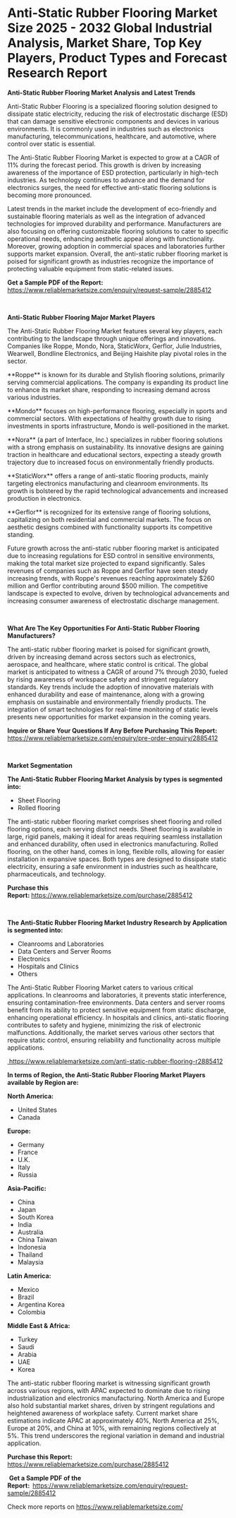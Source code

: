 <p><h1>Anti-Static Rubber Flooring Market Size 2025 - 2032 Global Industrial Analysis, Market Share, Top Key Players, Product Types and Forecast Research Report</h1></p><p><strong>Anti-Static Rubber Flooring Market Analysis and Latest Trends</strong></p>
<p><p>Anti-Static Rubber Flooring is a specialized flooring solution designed to dissipate static electricity, reducing the risk of electrostatic discharge (ESD) that can damage sensitive electronic components and devices in various environments. It is commonly used in industries such as electronics manufacturing, telecommunications, healthcare, and automotive, where control over static is essential.</p><p>The Anti-Static Rubber Flooring Market is expected to grow at a CAGR of 11% during the forecast period. This growth is driven by increasing awareness of the importance of ESD protection, particularly in high-tech industries. As technology continues to advance and the demand for electronics surges, the need for effective anti-static flooring solutions is becoming more pronounced.</p><p>Latest trends in the market include the development of eco-friendly and sustainable flooring materials as well as the integration of advanced technologies for improved durability and performance. Manufacturers are also focusing on offering customizable flooring solutions to cater to specific operational needs, enhancing aesthetic appeal along with functionality. Moreover, growing adoption in commercial spaces and laboratories further supports market expansion. Overall, the anti-static rubber flooring market is poised for significant growth as industries recognize the importance of protecting valuable equipment from static-related issues.</p></p>
<p><strong>Get a Sample PDF of the Report:&nbsp;</strong> <a href="https://www.reliablemarketsize.com/enquiry/request-sample/2885412?utm_campaign=2843&utm_medium=2&utm_source=Github&utm_content=ia&utm_term=13032025&utm_id=anti-static-rubber-flooring">https://www.reliablemarketsize.com/enquiry/request-sample/2885412</a></p>
<p>&nbsp;</p>
<p><strong>Anti-Static Rubber Flooring Major Market Players</strong></p>
<p><p>The Anti-Static Rubber Flooring Market features several key players, each contributing to the landscape through unique offerings and innovations. Companies like Roppe, Mondo, Nora, StaticWorx, Gerflor, Julie Industries, Wearwell, Bondline Electronics, and Beijing Haishite play pivotal roles in the sector.</p><p>**Roppe** is known for its durable and Stylish flooring solutions, primarily serving commercial applications. The company is expanding its product line to enhance its market share, responding to increasing demand across various industries.</p><p>**Mondo** focuses on high-performance flooring, especially in sports and commercial sectors. With expectations of healthy growth due to rising investments in sports infrastructure, Mondo is well-positioned in the market.</p><p>**Nora** (a part of Interface, Inc.) specializes in rubber flooring solutions with a strong emphasis on sustainability. Its innovative designs are gaining traction in healthcare and educational sectors, expecting a steady growth trajectory due to increased focus on environmentally friendly products.</p><p>**StaticWorx** offers a range of anti-static flooring products, mainly targeting electronics manufacturing and cleanroom environments. Its growth is bolstered by the rapid technological advancements and increased production in electronics.</p><p>**Gerflor** is recognized for its extensive range of flooring solutions, capitalizing on both residential and commercial markets. The focus on aesthetic designs combined with functionality supports its competitive standing.</p><p>Future growth across the anti-static rubber flooring market is anticipated due to increasing regulations for ESD control in sensitive environments, making the total market size projected to expand significantly. Sales revenues of companies such as Roppe and Gerflor have seen steady increasing trends, with Roppe's revenues reaching approximately $260 million and Gerflor contributing around $500 million. The competitive landscape is expected to evolve, driven by technological advancements and increasing consumer awareness of electrostatic discharge management.</p></p>
<p>&nbsp;</p>
<p><strong>What Are The Key Opportunities For Anti-Static Rubber Flooring Manufacturers?</strong></p>
<p><p>The anti-static rubber flooring market is poised for significant growth, driven by increasing demand across sectors such as electronics, aerospace, and healthcare, where static control is critical. The global market is anticipated to witness a CAGR of around 7% through 2030, fueled by rising awareness of workspace safety and stringent regulatory standards. Key trends include the adoption of innovative materials with enhanced durability and ease of maintenance, along with a growing emphasis on sustainable and environmentally friendly products. The integration of smart technologies for real-time monitoring of static levels presents new opportunities for market expansion in the coming years.</p></p>
<p><strong>Inquire or Share Your Questions If Any Before Purchasing This Report:</strong> <a href="https://www.reliablemarketsize.com/enquiry/pre-order-enquiry/2885412?utm_campaign=2843&utm_medium=2&utm_source=Github&utm_content=ia&utm_term=13032025&utm_id=anti-static-rubber-flooring">https://www.reliablemarketsize.com/enquiry/pre-order-enquiry/2885412</a></p>
<p>&nbsp;</p>
<p><strong>Market Segmentation</strong></p>
<p><strong>The Anti-Static Rubber Flooring Market Analysis by types is segmented into:</strong></p>
<p><ul><li>Sheet Flooring</li><li>Rolled flooring</li></ul></p>
<p><p>The anti-static rubber flooring market comprises sheet flooring and rolled flooring options, each serving distinct needs. Sheet flooring is available in large, rigid panels, making it ideal for areas requiring seamless installation and enhanced durability, often used in electronics manufacturing. Rolled flooring, on the other hand, comes in long, flexible rolls, allowing for easier installation in expansive spaces. Both types are designed to dissipate static electricity, ensuring a safe environment in industries such as healthcare, pharmaceuticals, and technology.</p></p>
<p><strong>Purchase this Report:&nbsp;</strong><a href="https://www.reliablemarketsize.com/purchase/2885412?utm_campaign=2843&utm_medium=2&utm_source=Github&utm_content=ia&utm_term=13032025&utm_id=anti-static-rubber-flooring">https://www.reliablemarketsize.com/purchase/2885412</a></p>
<p>&nbsp;</p>
<p><strong>The Anti-Static Rubber Flooring Market Industry Research by Application is segmented into:</strong></p>
<p><ul><li>Cleanrooms and Laboratories</li><li>Data Centers and Server Rooms</li><li>Electronics</li><li>Hospitals and Clinics</li><li>Others</li></ul></p>
<p><p>The Anti-Static Rubber Flooring Market caters to various critical applications. In cleanrooms and laboratories, it prevents static interference, ensuring contamination-free environments. Data centers and server rooms benefit from its ability to protect sensitive equipment from static discharge, enhancing operational efficiency. In hospitals and clinics, anti-static flooring contributes to safety and hygiene, minimizing the risk of electronic malfunctions. Additionally, the market serves various other sectors that require static control, ensuring reliability and functionality across multiple applications.</p></p>
<p><a href="https://www.reliablemarketsize.com/anti-static-rubber-flooring-r2885412?utm_campaign=2843&utm_medium=2&utm_source=Github&utm_content=ia&utm_term=13032025&utm_id=anti-static-rubber-flooring">&nbsp;https://www.reliablemarketsize.com/anti-static-rubber-flooring-r2885412</a></p>
<p><strong>In terms of Region, the Anti-Static Rubber Flooring Market Players available by Region are:</strong></p>
<p>
    <p> <strong> North America: </strong>
        <ul>
            <li>United States</li>
            <li>Canada</li>
        </ul>
        </p> 
    <p> <strong> Europe: </strong>
        <ul>
            <li>Germany</li>
            <li>France</li>
            <li>U.K.</li>
            <li>Italy</li>
            <li>Russia</li>
        </ul>
        </p> 
    <p> <strong> Asia-Pacific: </strong>
        <ul>
            <li>China</li>
            <li>Japan</li>
            <li>South Korea</li>
            <li>India</li>
            <li>Australia</li>
            <li>China Taiwan</li>
            <li>Indonesia</li>
            <li>Thailand</li>
            <li>Malaysia</li>
        </ul>
        </p> 
    <p> <strong> Latin America: </strong>
        <ul>
            <li>Mexico</li>
            <li>Brazil</li>
            <li>Argentina Korea</li>
            <li>Colombia</li>
        </ul>
        </p> 
    <p> <strong> Middle East & Africa: </strong>
        <ul>
            <li>Turkey</li>
            <li>Saudi</li>
            <li>Arabia</li>
            <li>UAE</li>
            <li>Korea</li>
        </ul>
    </p>
    </p>
<p><p>The anti-static rubber flooring market is witnessing significant growth across various regions, with APAC expected to dominate due to rising industrialization and electronics manufacturing. North America and Europe also hold substantial market shares, driven by stringent regulations and heightened awareness of workplace safety. Current market share estimations indicate APAC at approximately 40%, North America at 25%, Europe at 20%, and China at 10%, with remaining regions collectively at 5%. This trend underscores the regional variation in demand and industrial application.</p></p>
<p><strong>Purchase this Report: </strong><a href="https://www.reliablemarketsize.com/purchase/2885412?utm_campaign=2843&utm_medium=2&utm_source=Github&utm_content=ia&utm_term=13032025&utm_id=anti-static-rubber-flooring">https://www.reliablemarketsize.com/purchase/2885412</a></p>
<p>&nbsp;<strong>Get a Sample PDF of the Report:&nbsp;&nbsp;</strong><a href="https://www.reliablemarketsize.com/enquiry/request-sample/2885412?utm_campaign=2843&utm_medium=2&utm_source=Github&utm_content=ia&utm_term=13032025&utm_id=anti-static-rubber-flooring">https://www.reliablemarketsize.com/enquiry/request-sample/2885412</a></p>
<p><strong></strong></p>
<p>Check more reports on <a href="https://www.reliablemarketsize.com/?utm_campaign=2843&utm_medium=2&utm_source=Github&utm_content=ia&utm_term=13032025&utm_id=anti-static-rubber-flooring">https://www.reliablemarketsize.com/</a></p>